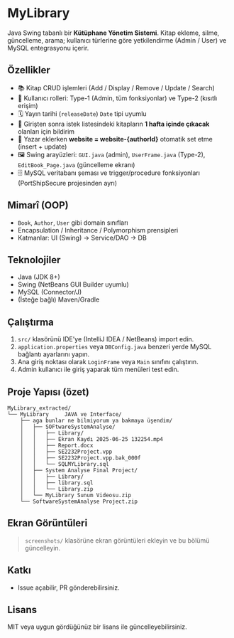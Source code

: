 # MyLibrary

Java Swing tabanlı bir **Kütüphane Yönetim Sistemi**. Kitap ekleme, silme, güncelleme, arama; kullanıcı türlerine göre yetkilendirme (Admin / User) ve MySQL entegrasyonu içerir.

## Özellikler
- 📚 Kitap CRUD işlemleri (Add / Display / Remove / Update / Search)
- 👤 Kullanıcı rolleri: Type-1 (Admin, tüm fonksiyonlar) ve Type-2 (kısıtlı erişim)
- 🗓️ Yayın tarihi (`releaseDate`) `Date` tipi uyumlu
- 🔔 Girişten sonra istek listesindeki kitapların **1 hafta içinde çıkacak** olanları için bildirim
- 🔗 Yazar eklerken **website = website-{authorId}** otomatik set etme (insert + update)
- 🖼️ Swing arayüzleri: `GUI.java` (admin), `UserFrame.java` (Type-2), `EditBook_Page.java` (güncelleme ekranı)
- 🗄️ MySQL veritabanı şeması ve trigger/procedure fonksiyonları (PortShipSecure projesinden ayrı)

## Mimarî (OOP)
- `Book`, `Author`, `User` gibi domain sınıfları
- Encapsulation / Inheritance / Polymorphism prensipleri
- Katmanlar: UI (Swing) → Service/DAO → DB

## Teknolojiler
- Java (JDK 8+)
- Swing (NetBeans GUI Builder uyumlu)
- MySQL (Connector/J)
- (İsteğe bağlı) Maven/Gradle

## Çalıştırma
1. `src/` klasörünü IDE'ye (IntelliJ IDEA / NetBeans) import edin.
2. `application.properties` veya `DBConfig.java` benzeri yerde MySQL bağlantı ayarlarını yapın.
3. Ana giriş noktası olarak `LoginFrame` veya `Main` sınıfını çalıştırın.
4. Admin kullanıcı ile giriş yaparak tüm menüleri test edin.

## Proje Yapısı (özet)
```
MyLibrary_extracted/
└── MyLibrary     JAVA ve Interface/
    ├── aga bunlar ne bilmiyorum ya bakmaya üşendim/
    │   ├── SOFtwareSystemAnalyse/
    │   │   ├── Library/
    │   │   ├── Ekran Kaydı 2025-06-25 132254.mp4
    │   │   ├── Report.docx
    │   │   ├── SE2232Project.vpp
    │   │   ├── SE2232Project.vpp.bak_000f
    │   │   └── SQLMYLibrary.sql
    │   ├── System Analyse Final Project/
    │   │   ├── Library/
    │   │   ├── library.sql
    │   │   └── Library.zip
    │   └── MyLibrary Sunum Videosu.zip
    └── SoftwareSystemAnalyse Project.zip
```

## Ekran Görüntüleri
> `screenshots/` klasörüne ekran görüntüleri ekleyin ve bu bölümü güncelleyin.

## Katkı
- Issue açabilir, PR gönderebilirsiniz.

## Lisans
MIT veya uygun gördüğünüz bir lisans ile güncelleyebilirsiniz.
